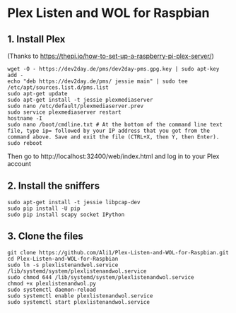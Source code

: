 # Plex Listen and WOL for Raspbian

## 1. Install Plex

(Thanks to https://thepi.io/how-to-set-up-a-raspberry-pi-plex-server/)
```
wget -O - https://dev2day.de/pms/dev2day-pms.gpg.key | sudo apt-key add -
echo "deb https://dev2day.de/pms/ jessie main" | sudo tee /etc/apt/sources.list.d/pms.list
sudo apt-get update
sudo apt-get install -t jessie plexmediaserver
sudo nano /etc/default/plexmediaserver.prev
sudo service plexmediaserver restart
hostname -I
sudo nano /boot/cmdline.txt # At the bottom of the command line text file, type ip= followed by your IP address that you got from the command above. Save and exit the file (CTRL+X, then Y, then Enter).
sudo reboot
```
Then go to http://localhost:32400/web/index.html and log in to your Plex account


## 2. Install the sniffers
```
sudo apt-get install -t jessie libpcap-dev
sudo pip install -U pip
sudo pip install scapy socket IPython
```

## 3. Clone the files
```
git clone https://github.com/Ali1/Plex-Listen-and-WOL-for-Raspbian.git
cd Plex-Listen-and-WOL-for-Raspbian
sudo ln -s plexlistenandwol.service /lib/systemd/system/plexlistenandwol.service
sudo chmod 644 /lib/systemd/system/plexlistenandwol.service
chmod +x plexlistenandwol.py
sudo systemctl daemon-reload
sudo systemctl enable plexlistenandwol.service
sudo systemctl start plexlistenandwol.service
```
